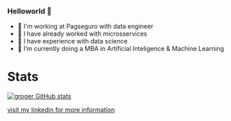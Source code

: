 ### Helloworld 👋

- 🔭 I'm working at Pagseguro with data engineer
- 🔭 I have already worked with microsservices
- 🔭 I have experience with data science
- 🔭 I’m currently doing a MBA in Artificial Inteligence & Machine Learning 

# Stats

[![groger GitHub stats](https://github-readme-stats.vercel.app/api?username=g-roger&count_private=true&show_icons=true&theme=tokyonight)](https://github.com/anuraghazra/github-readme-stats)

[visit my linkedin for more information](https://www.linkedin.com/in/gabriel-roger/)
